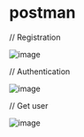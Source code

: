 # postman
// Registration

![image](https://user-images.githubusercontent.com/109464142/223949337-1698c53d-9623-4b5c-9b70-1c1c0f92f59e.png)
 
// Authentication

![image](https://user-images.githubusercontent.com/109464142/223949547-0218ee66-f79a-43a0-a87f-9dba8d466327.png)

// Get user

![image](https://user-images.githubusercontent.com/109464142/223949661-ab503a30-a597-4d19-86b1-87bbdf383bab.png)
